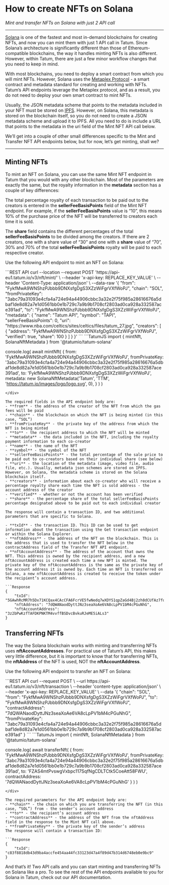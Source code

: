 # How to create NFTs on Solana

*Mint and transfer NFTs on Solana with just 2 API call*

---

[Solana](https://solana.com/) is one of the fastest and most in-demand blockchains for creating NFTs, and now you can mint them with just 1 API call in Tatum. Since Solana’s architecture is significantly different than those of Ethereum-compatible blockchains, the way it handles minting NFTs is also different. However, within Tatum, there are just a few minor workflow changes that you need to keep in mind.

With most blockchains, you need to deploy a smart contract from which you will mint NFTs. However, Solana uses the [Metaplex Protocol](https://www.metaplex.com/) - a smart contract and metadata standard for creating and working with NFTs. Tatum’s API endpoints leverage the Metaplex protocol, and as a result, you do not need to deploy your own smart contract to mint NFTs.

Usually, the JSON metadata scheme that points to the metadata included in your NFT must be stored on [IPFS](https://ipfs.io/). However, on Solana, this metadata is stored on the blockchain itself, so you do not need to create a JSON metadata scheme and upload it to IPFS. All you need to do is include a URL that points to the metadata in the uri field of the Mint NFT API call below.

We’ll get into a couple of other small differences specific to the Mint and Transfer NFT API endpoints below, but for now, let’s get minting, shall we?

---

## Minting NFTs

To mint an NFT on Solana, you can use the same Mint NFT endpoint in Tatum that you would with any other blockchain. Most of the parameters are exactly the same, but the royalty information in the **metadata** section has a couple of key differences:

The total percentage royalty of each transaction to be paid out to the creators is entered in the **sellerFeeBasisPoints** field of the Mint NFT endpoint. For example, if the **sellerFeeBasisPoints** value is “10”, this means 10% of the purchase price of the NFT will be transferred to creators each time it is sold. 

The **share** field contains the different percentages of the total **sellerFeeBasisPoints** to be divided among the creators. If there are 2 creators, one with a share value of “30” and one with a **share** value of “70”, 30% and 70% of the total **sellerFeeBasisPoints** royalty will be paid to each respective creator.

Use the following API endpoint to mint an NFT on Solana:

<div class='tabbed-code-blocks'>
```REST API  
curl --location --request POST 'https://api-eu1.tatum.io/v3/nft/mint/' \
--header 'x-api-key: REPLACE_KEY_VALUE' \
--header 'Content-Type: application/json' \
--data-raw '{
   "from": "FykfMwA9WNShzPJbbb9DNXsfgDgS3XZzWiFgrVXfWoPJ",
   "chain": "SOL",
   "fromPrivateKey": "3abc79a31093e4cfa4a724e94a44906cbbc3a32e2f75f985a28616676a5dbaf1de8d82a7e1d0561bb0e1b729c7a9b9b1708cf2803ad0ca928a332587ace391ad",
   "to": "FykfMwA9WNShzPJbbb9DNXsfgDgS3XZzWiFgrVXfWoPJ",
   "metadata": {
       "name": "Tatum API",
       "symbol": "TAPI",
       "sellerFeeBasisPoints": 0,
       "uri": "https://www.nba.com/celtics/sites/celtics/files/tatum_27.jpg",
       "creators": [
           {
               "address": "FykfMwA9WNShzPJbbb9DNXsfgDgS3XZzWiFgrVXfWoPJ",
               "verified": true,
               "share": 100
           }
       ]
   }
}'
```
```TatumJS
import { mintNft, SolanaNftMetadata } from '@tatumio/tatum-solana'

console.log(
  await mintNft(
    {
      from: 'FykfMwA9WNShzPJbbb9DNXsfgDgS3XZzWiFgrVXfWoPJ',
      fromPrivateKey:
        '3abc79a31093e4cfa4a724e94a44906cbbc3a32e2f75f985a28616676a5dbaf1de8d82a7e1d0561bb0e1b729c7a9b9b1708cf2803ad0ca928a332587ace391ad',
      to: 'FykfMwA9WNShzPJbbb9DNXsfgDgS3XZzWiFgrVXfWoPJ',
      metadata: new SolanaNftMetadata('Tatum', 'TTM', 'https://tatum.io/images/logo/logo.svg', 0),
    }
  )
)
```
</div>

The required fields in the API endpoint body are:
- **from** - the address of the creator of the NFT from which the gas fees will be paid 
- **chain** - the blockchain on which the NFT is being minted (in this case, “SOL”) 
- **fromPrivateKey** - the private key of the address from which the NFT is being minted 
- **to** - the recipient address to which the NFT will be minted 
- **metadata** - the data included in the NFT, including the royalty payment information to each co-creator 
- **name** - the name of the NFT 
- **symbol** - the symbol of the NFT 
- **sellerFeeBasisPoints** - the total percentage of the sale price to be paid out to co-creators based on their individual share (see below) 
- **uri** - the location of the metadata (image, video file, audio file, etc.). Usually, metadata json schemes are stored on IPFS. However, on Solana, the metadata scheme is stored on the Solana blockchain itself. 
- **creators** - information about each co-creator who will receive a percentage royalty share each time the NFT is sold address - the account address of the creator 
- **verified** - whether or not the account has been verified 
- **share** - the percentage share of the total sellerFeeBasisPoints percentage designated above to be paid out to each individual creator

The response will contain a transaction ID, and two additional parameters that are specific to Solana.

- **txId** - the transaction ID. This ID can be used to get information about the transaction using the Get transaction endpoint or within the Solana Explorer. 
- **nftAddress** - the address of the NFT on the blockchain. This is the address that is used to transfer the NFT below in the contractAddress field of the Transfer NFT API endpoint.
- **nftAccountAddress** - The address of the account that owns the NFT. This address is owned by the recipient address, and a new nftAccountAddress is created each time a new NFT is minted. The private key of the nftAccountAddress is the same as the private key of the account address it is owned by. Each time an NFT is transferred on Solana, a new nftAccountAddress is created to receive the token under the recipient’s account address.

```Response
{
    "txId": "5GAwhRcMR7h5Dx71KCQax4CAcCFA6FcrVE5fwNedq7wXDYS1qpZaGd4Bj2zh8dCUfAz7fqVSXhdZzXRigsNoTZsb",
    "nftAddress": "7dQWANaodDyttJNz3seaXoAe6VA8cLpPV1bM4cPGuNhG",
    "nftAccountAddress": "3z2bPwKzfTAFDKPNKTM4vvffBSDvcBvkuRJeME5iALs3"
}
```

## Transferring NFTs

The way the Solana blockchain works with minting and transferring NFTs uses **nftAccountAddresses**. For practical use of Tatum’s API, this makes very little difference, but it is important to know that for transferring NFTs, the **nftAddress** of the NFT is used, NOT the **nftAccountAddress**.

Use the following API endpoint to transfer an NFT on Solana:

<div class='tabbed-code-blocks'>
```REST API
curl --request POST \
  --url https://api-eu1.tatum.io/v3/nft/transaction \
  --header 'content-type: application/json' \
  --header 'x-api-key: REPLACE_KEY_VALUE' \
  --data '{
      "chain": "SOL",
      "from": "FykfMwA9WNShzPJbbb9DNXsfgDgS3XZzWiFgrVXfWoPJ",
      "to": "FykfMwA9WNShzPJbbb9DNXsfgDgS3XZzWiFgrVXfWoPJ",
      "contractAddress": "7dQWANaodDyttJNz3seaXoAe6VA8cLpPV1bM4cPGuNhG",
      "fromPrivateKey": "3abc79a31093e4cfa4a724e94a44906cbbc3a32e2f75f985a28616676a5dbaf1de8d82a7e1d0561bb0e1b729c7a9b9b1708cf2803ad0ca928a332587ace391ad"
}
```
```TatumJs
import { mintNft, SolanaNftMetadata } from '@tatumio/tatum-solana'

console.log(
  await transferNft(
    {
      from: 'FykfMwA9WNShzPJbbb9DNXsfgDgS3XZzWiFgrVXfWoPJ',
      fromPrivateKey:
        '3abc79a31093e4cfa4a724e94a44906cbbc3a32e2f75f985a28616676a5dbaf1de8d82a7e1d0561bb0e1b729c7a9b9b1708cf2803ad0ca928a332587ace391ad',
      to: 'FZAS4mtPvswgVxbpc117SqfNgCDLTCtk5CoeAtt58FWU',
      contractAddress: '7dQWANaodDyttJNz3seaXoAe6VA8cLpPV1bM4cPGuNhG'
    }
  )
)
```
</div>

The required parameters for the API endpoint body are:
- **chain** - the chain on which you are transferring the NFT (in this case, “SOL”) from - the sender’s account address 
- **to** - the recipient’s account address 
- **contractAddress** - the address of the NFT from the nftAddress field in the response to the Mint NFT call above. 
- **fromPrivateKey** - the private key of the sender’s address
The response will contain a transaction ID:

```Response
{
    "txId": "c83f8818db43d9ba4accfe454aa44fc33123d47a4f89d47b314d6748eb0e9bc9"
}
```

And that’s it! Two API calls and you can start minting and transferring NFTs on Solana like a pro. To see the rest of the API endpoints available to you for Solana in Tatum, check out our API documentation.


